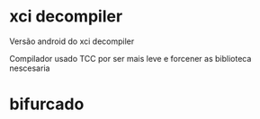 # xci decompiler
Versão android do xci decompiler 

Compilador usado TCC por ser mais leve e forcener as biblioteca nescesaria 

# bifurcado 
